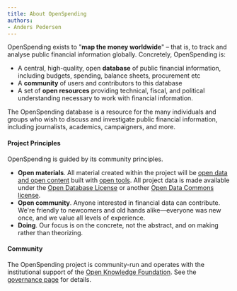 ```yaml
---
title: About OpenSpending
authors:
- Anders Pedersen
---
```

OpenSpending exists to "**map the money worldwide**" &ndash; that is, to track and analyse public financial information globally. Concretely, OpenSpending is:

* A central, high-quality, open **database** of public financial information, including budgets, spending, balance sheets, procurement etc
* A **community** of users and contributors to this database
* A set of **open resources** providing technical, fiscal, and political understanding necessary to work with financial information.

The OpenSpending database is a resource for the many individuals and groups who wish to discuss and investigate public financial information, including journalists, academics, campaigners, and more.

#### Project Principles

OpenSpending is guided by its community principles.

* **Open materials**. All material created within the project will be [open data and open content](http://opendefinition.org) built with [open tools](http://opensource.org). All project data is made available under the [Open Database License](http://opendatacommons.org/licenses/odbl/) or another [Open Data Commons license](http://opendatacommons.org/licenses/).
* **Open community**. Anyone interested in financial data can contribute. We're friendly to newcomers and old hands alike—everyone was new once, and we value all levels of experience.
* **Doing**. Our focus is on the concrete, not the abstract, and on making rather than theorizing.

#### Community

The OpenSpending project is community-run and operates with the institutional support of the [Open Knowledge Foundation](http://okfn.org). See the [governance page](./governance) for details.
